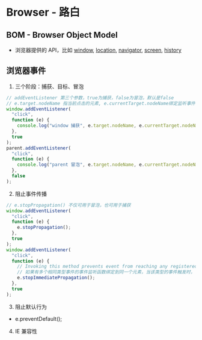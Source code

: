 # Browser - 路白

## BOM - Browser Object Model

- 浏览器提供的 API，比如
  [window](https://github.com/nolanlin/learningFrontEnd/blob/main/learnBrowser/assets/window%E5%AF%B9%E8%B1%A1.jpg),
  [location](https://github.com/nolanlin/learningFrontEnd/blob/main/learnBrowser/assets/location%E5%AF%B9%E8%B1%A1.png),
  [navigator](https://github.com/nolanlin/learningFrontEnd/blob/main/learnBrowser/assets/navigator%E5%AF%B9%E8%B1%A1.png),
  [screen](https://github.com/nolanlin/learningFrontEnd/blob/main/learnBrowser/assets/screen%E5%AF%B9%E8%B1%A1.png),
  [history](https://github.com/nolanlin/learningFrontEnd/blob/main/learnBrowser/assets/history%E5%AF%B9%E8%B1%A1.png)

## 浏览器事件

1. 三个阶段：捕获、目标、冒泡

```js
// addEventListener 第三个参数，true为捕获，false为冒泡，默认是false
// e.target.nodeName 指当前点击的元素, e.currentTarget.nodeName绑定监听事件的元素
window.addEventListener(
  "click",
  function (e) {
    console.log("window 捕获", e.target.nodeName, e.currentTarget.nodeName);
  },
  true
);
parent.addEventListener(
  "click",
  function (e) {
    console.log("parent 冒泡", e.target.nodeName, e.currentTarget.nodeName);
  },
  false
);
```

2. 阻止事件传播

```js
// e.stopPropagation() 不仅可用于冒泡，也可用于捕获
window.addEventListener(
  "click",
  function (e) {
    e.stopPropagation();
  },
  true
);
window.addEventListener(
  "click",
  function (e) {
    // Invoking this method prevents event from reaching any registered event listeners after the current one finishes running and, when dispatched in a tree, also prevents event from reaching any other objects.
    // 如果有多个相同类型事件的事件监听函数绑定到同⼀个元素，当该类型的事件触发时，它们会按照被添加的顺序执⾏。如果其中某个监听函数执⾏了 event.stopImmediatePropagation() ⽅法， 则当前元素剩下的监听函数将不会被执⾏。
    e.stopImmediatePropagation();
  },
  true
);
```

3. 阻止默认行为

- e.preventDefault();

4. IE 兼容性
